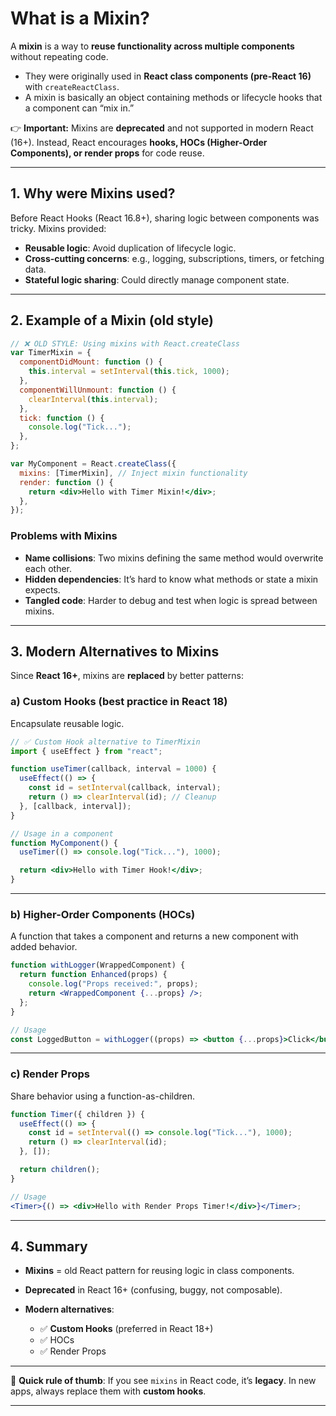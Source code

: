# What is a Mixin?

A **mixin** is a way to **reuse functionality across multiple components** without repeating code.

- They were originally used in **React class components (pre-React 16)** with `createReactClass`.
- A mixin is basically an object containing methods or lifecycle hooks that a component can “mix in.”

👉 **Important:** Mixins are **deprecated** and not supported in modern React (16+). Instead, React encourages **hooks, HOCs (Higher-Order Components), or render props** for code reuse.

---

## 1. Why were Mixins used?

Before React Hooks (React 16.8+), sharing logic between components was tricky. Mixins provided:

- **Reusable logic**: Avoid duplication of lifecycle logic.
- **Cross-cutting concerns**: e.g., logging, subscriptions, timers, or fetching data.
- **Stateful logic sharing**: Could directly manage component state.

---

## 2. Example of a Mixin (old style)

```jsx
// ❌ OLD STYLE: Using mixins with React.createClass
var TimerMixin = {
  componentDidMount: function () {
    this.interval = setInterval(this.tick, 1000);
  },
  componentWillUnmount: function () {
    clearInterval(this.interval);
  },
  tick: function () {
    console.log("Tick...");
  },
};

var MyComponent = React.createClass({
  mixins: [TimerMixin], // Inject mixin functionality
  render: function () {
    return <div>Hello with Timer Mixin!</div>;
  },
});
```

### Problems with Mixins

- **Name collisions**: Two mixins defining the same method would overwrite each other.
- **Hidden dependencies**: It’s hard to know what methods or state a mixin expects.
- **Tangled code**: Harder to debug and test when logic is spread between mixins.

---

## 3. Modern Alternatives to Mixins

Since **React 16+**, mixins are **replaced** by better patterns:

### a) **Custom Hooks (best practice in React 18)**

Encapsulate reusable logic.

```jsx
// ✅ Custom Hook alternative to TimerMixin
import { useEffect } from "react";

function useTimer(callback, interval = 1000) {
  useEffect(() => {
    const id = setInterval(callback, interval);
    return () => clearInterval(id); // Cleanup
  }, [callback, interval]);
}

// Usage in a component
function MyComponent() {
  useTimer(() => console.log("Tick..."), 1000);

  return <div>Hello with Timer Hook!</div>;
}
```

---

### b) **Higher-Order Components (HOCs)**

A function that takes a component and returns a new component with added behavior.

```jsx
function withLogger(WrappedComponent) {
  return function Enhanced(props) {
    console.log("Props received:", props);
    return <WrappedComponent {...props} />;
  };
}

// Usage
const LoggedButton = withLogger((props) => <button {...props}>Click</button>);
```

---

### c) **Render Props**

Share behavior using a function-as-children.

```jsx
function Timer({ children }) {
  useEffect(() => {
    const id = setInterval(() => console.log("Tick..."), 1000);
    return () => clearInterval(id);
  }, []);

  return children();
}

// Usage
<Timer>{() => <div>Hello with Render Props Timer!</div>}</Timer>;
```

---

## 4. Summary

- **Mixins** = old React pattern for reusing logic in class components.
- **Deprecated** in React 16+ (confusing, buggy, not composable).
- **Modern alternatives**:

  - ✅ **Custom Hooks** (preferred in React 18+)
  - ✅ HOCs
  - ✅ Render Props

---

📌 **Quick rule of thumb**:
If you see `mixins` in React code, it’s **legacy**. In new apps, always replace them with **custom hooks**.

---
